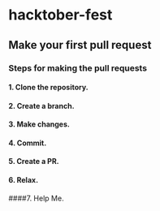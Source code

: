 # hacktober-fest
## Make your first pull request
### Steps for making the pull requests
#### 1. Clone the repository.
#### 2. Create a branch.
#### 3. Make changes.
#### 4. Commit.
#### 5. Create a PR.
#### 6. Relax.
####7. Help Me.
